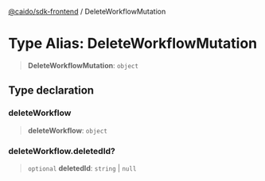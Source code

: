 [@caido/sdk-frontend](../index.md) / DeleteWorkflowMutation

# Type Alias: DeleteWorkflowMutation

> **DeleteWorkflowMutation**: `object`

## Type declaration

### deleteWorkflow

> **deleteWorkflow**: `object`

### deleteWorkflow.deletedId?

> `optional` **deletedId**: `string` \| `null`
